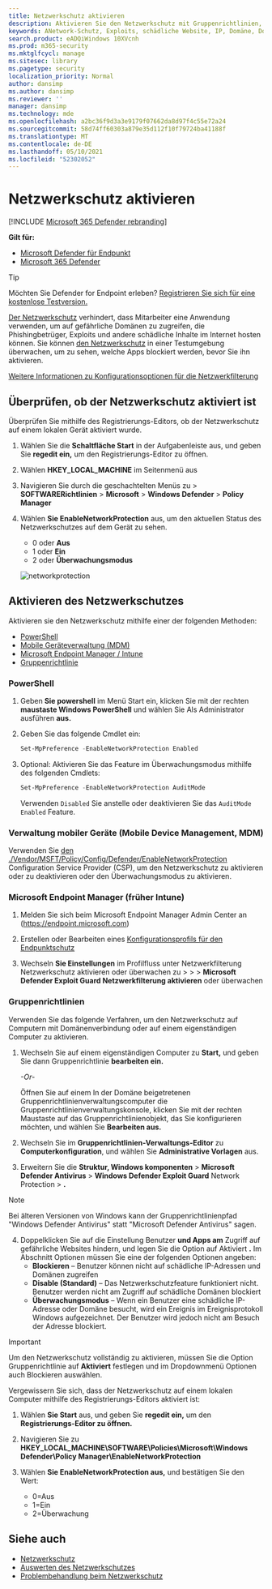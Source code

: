 ```yaml
---
title: Netzwerkschutz aktivieren
description: Aktivieren Sie den Netzwerkschutz mit Gruppenrichtlinien, PowerShell oder Mobile Device Management and Configuration Manager.
keywords: ANetwork-Schutz, Exploits, schädliche Website, IP, Domäne, Domänen, aktivieren, aktivieren
search.product: eADQiWindows 10XVcnh
ms.prod: m365-security
ms.mktglfcycl: manage
ms.sitesec: library
ms.pagetype: security
localization_priority: Normal
author: dansimp
ms.author: dansimp
ms.reviewer: ''
manager: dansimp
ms.technology: mde
ms.openlocfilehash: a2bc36f9d3a3e9179f07662da8d97f4c55e72a24
ms.sourcegitcommit: 58d74ff60303a879e35d112f10f79724ba41188f
ms.translationtype: MT
ms.contentlocale: de-DE
ms.lasthandoff: 05/10/2021
ms.locfileid: "52302052"
---
```

# <a name="turn-on-network-protection"></a>Netzwerkschutz aktivieren

[!INCLUDE [Microsoft 365 Defender rebranding](../../includes/microsoft-defender.md)]

**Gilt für:**
- [Microsoft Defender für Endpunkt](https://go.microsoft.com/fwlink/p/?linkid=2154037)
- [Microsoft 365 Defender](https://go.microsoft.com/fwlink/?linkid=2118804)

> [!TIP]
> Möchten Sie Defender for Endpoint erleben? [Registrieren Sie sich für eine kostenlose Testversion.](https://www.microsoft.com/microsoft-365/windows/microsoft-defender-atp?ocid=docs-wdatp-assignaccess-abovefoldlink)

[Der Netzwerkschutz](network-protection.md) verhindert, dass Mitarbeiter eine Anwendung verwenden, um auf gefährliche Domänen zu zugreifen, die Phishingbetrüger, Exploits und andere schädliche Inhalte im Internet hosten können. Sie können [den Netzwerkschutz](evaluate-network-protection.md) in einer Testumgebung überwachen, um zu sehen, welche Apps blockiert werden, bevor Sie ihn aktivieren.

[Weitere Informationen zu Konfigurationsoptionen für die Netzwerkfilterung](/mem/intune/protect/endpoint-protection-windows-10#network-filtering)

## <a name="check-if-network-protection-is-enabled"></a>Überprüfen, ob der Netzwerkschutz aktiviert ist

Überprüfen Sie mithilfe des Registrierungs-Editors, ob der Netzwerkschutz auf einem lokalen Gerät aktiviert wurde.

1. Wählen Sie die **Schaltfläche Start** in der Aufgabenleiste aus, und geben Sie **regedit ein,** um den Registrierungs-Editor zu öffnen.

2. Wählen **HKEY_LOCAL_MACHINE** im Seitenmenü aus

3. Navigieren Sie durch die geschachtelten Menüs zu  >  **SOFTWARERichtlinien**  >  **Microsoft**  >  **Windows Defender**  >  **Policy Manager** 

4. Wählen **Sie EnableNetworkProtection** aus, um den aktuellen Status des Netzwerkschutzes auf dem Gerät zu sehen.

    * 0 oder **Aus**
    * 1 oder **Ein**
    * 2 oder **Überwachungsmodus**
    
    ![networkprotection](https://user-images.githubusercontent.com/3296790/95341270-b738b280-08d3-11eb-84a0-16abb140c9fd.PNG)

## <a name="enable-network-protection"></a>Aktivieren des Netzwerkschutzes

Aktivieren sie den Netzwerkschutz mithilfe einer der folgenden Methoden:

* [PowerShell](#powershell)
* [Mobile Geräteverwaltung (MDM)](#mobile-device-management-mdm)
* [Microsoft Endpoint Manager / Intune](#microsoft-endpoint-manager-formerly-intune)
* [Gruppenrichtlinie](#group-policy)

### <a name="powershell"></a>PowerShell

1. Geben **Sie powershell** im Menü Start ein, klicken Sie mit der rechten **maustaste Windows PowerShell** und wählen Sie Als Administrator ausführen **aus.**
2. Geben Sie das folgende Cmdlet ein:

    ```PowerShell
    Set-MpPreference -EnableNetworkProtection Enabled
    ```

3. Optional: Aktivieren Sie das Feature im Überwachungsmodus mithilfe des folgenden Cmdlets:

    ```PowerShell
    Set-MpPreference -EnableNetworkProtection AuditMode
    ```

    Verwenden `Disabled` Sie anstelle oder deaktivieren Sie das `AuditMode` `Enabled` Feature.

### <a name="mobile-device-management-mdm"></a>Verwaltung mobiler Geräte (Mobile Device Management, MDM)

Verwenden Sie [den ./Vendor/MSFT/Policy/Config/Defender/EnableNetworkProtection](https://docs.microsoft.com/windows/client-management/mdm/policy-csp-defender#defender-enablenetworkprotection) Configuration Service Provider (CSP), um den Netzwerkschutz zu aktivieren oder zu deaktivieren oder den Überwachungsmodus zu aktivieren.

### <a name="microsoft-endpoint-manager-formerly-intune"></a>Microsoft Endpoint Manager (früher Intune)

1. Melden Sie sich beim Microsoft Endpoint Manager Admin Center an (https://endpoint.microsoft.com)

2. Erstellen oder Bearbeiten eines [Konfigurationsprofils für den Endpunktschutz](/mem/intune/protect/endpoint-protection-configure)

3. Wechseln **Sie Einstellungen** im Profilfluss unter Netzwerkfilterung Netzwerkschutz aktivieren oder überwachen zu  >    >    >   **Microsoft Defender Exploit Guard Netzwerkfilterung aktivieren** oder überwachen

### <a name="group-policy"></a>Gruppenrichtlinien

Verwenden Sie das folgende Verfahren, um den Netzwerkschutz auf Computern mit Domänenverbindung oder auf einem eigenständigen Computer zu aktivieren.

1. Wechseln Sie auf einem eigenständigen Computer zu **Start,** und geben Sie dann Gruppenrichtlinie **bearbeiten ein.**

    *-Or-*

    Öffnen Sie auf einem In der [](https://technet.microsoft.com/library/cc731212.aspx)Domäne beigetretenen Gruppenrichtlinienverwaltungscomputer die Gruppenrichtlinienverwaltungskonsole, klicken Sie mit der rechten Maustaste auf das Gruppenrichtlinienobjekt, das Sie konfigurieren möchten, und wählen Sie **Bearbeiten aus.**

2. Wechseln Sie im **Gruppenrichtlinien-Verwaltungs-Editor** zu **Computerkonfiguration**, und wählen Sie **Administrative Vorlagen** aus.

3. Erweitern Sie die **Struktur, Windows komponenten**  >  **Microsoft Defender Antivirus**  >  **Windows Defender Exploit Guard** Network Protection  >  **.**

> [!NOTE]
> Bei älteren Versionen von Windows kann der Gruppenrichtlinienpfad "Windows Defender Antivirus" statt "Microsoft Defender Antivirus" sagen.

4. Doppelklicken Sie auf die Einstellung Benutzer **und Apps am** Zugriff auf gefährliche Websites hindern, und legen Sie die Option auf Aktiviert **.** Im Abschnitt Optionen müssen Sie eine der folgenden Optionen angeben:
    * **Blockieren** – Benutzer können nicht auf schädliche IP-Adressen und Domänen zugreifen
    * **Disable (Standard)** – Das Netzwerkschutzfeature funktioniert nicht. Benutzer werden nicht am Zugriff auf schädliche Domänen blockiert
    * **Überwachungsmodus** – Wenn ein Benutzer eine schädliche IP-Adresse oder Domäne besucht, wird ein Ereignis im Ereignisprotokoll Windows aufgezeichnet. Der Benutzer wird jedoch nicht am Besuch der Adresse blockiert.

> [!IMPORTANT]
> Um den Netzwerkschutz vollständig zu aktivieren, müssen Sie  die Option Gruppenrichtlinie auf **Aktiviert** festlegen und im Dropdownmenü Optionen auch Blockieren auswählen.

Vergewissern Sie sich, dass der Netzwerkschutz auf einem lokalen Computer mithilfe des Registrierungs-Editors aktiviert ist:

1. Wählen **Sie Start** aus, und geben Sie **regedit ein,** um den **Registrierungs-Editor zu öffnen.**

2. Navigieren Sie zu **HKEY_LOCAL_MACHINE\SOFTWARE\Policies\Microsoft\Windows Defender\Policy Manager\EnableNetworkProtection**

3. Wählen **Sie EnableNetworkProtection aus,** und bestätigen Sie den Wert:
   * 0=Aus
   * 1=Ein
   * 2=Überwachung

## <a name="see-also"></a>Siehe auch

* [Netzwerkschutz](network-protection.md)
* [Auswerten des Netzwerkschutzes](evaluate-network-protection.md)
* [Problembehandlung beim Netzwerkschutz](troubleshoot-np.md)
